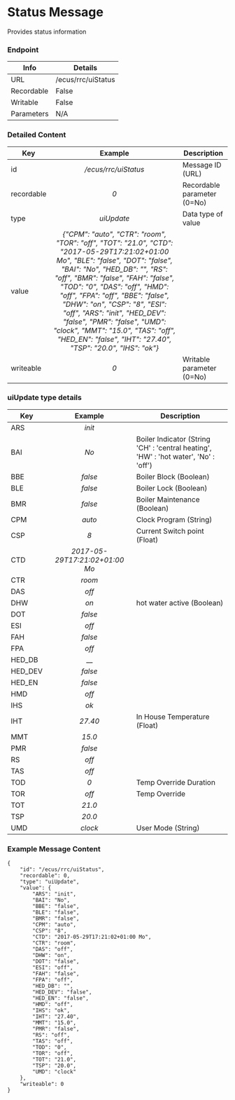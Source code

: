 # Status Message

Provides status information

### Endpoint

| Info  | Details |
| ------------- | ------------- |
| URL   | /ecus/rrc/uiStatus   |
| Recordable   | False   |
| Writable   | False   |
| Parameters  | N/A |

### Detailed Content

|  Key  | Example | Description |
| ------------- | :------: | ------------------------------ |
|  id | _/ecus/rrc/uiStatus_ | Message ID (URL) |
|  recordable | _0_ | Recordable parameter (0=No) |
|  type | _uiUpdate_ | Data type of value |
|  value | _{"CPM": "auto", "CTR": "room", "TOR": "off", "TOT": "21.0", "CTD": "2017-05-29T17:21:02+01:00 Mo", "BLE": "false", "DOT": "false", "BAI": "No", "HED_DB": "", "RS": "off", "BMR": "false", "FAH": "false", "TOD": "0", "DAS": "off", "HMD": "off", "FPA": "off", "BBE": "false", "DHW": "on", "CSP": "8", "ESI": "off", "ARS": "init", "HED_DEV": "false", "PMR": "false", "UMD": "clock", "MMT": "15.0", "TAS": "off", "HED_EN": "false", "IHT": "27.40", "TSP": "20.0", "IHS": "ok"}_ |  |
|  writeable | _0_ | Writable parameter (0=No) |


### uiUpdate type details 

|  Key  | Example | Description |
| ------------- | :------: | ------------------------------ |
|  ARS | _init_ |  |
|  BAI | _No_ | Boiler Indicator (String 'CH' : 'central heating', 'HW' : 'hot water', 'No' : 'off') |
|  BBE | _false_ | Boiler Block (Boolean) |
|  BLE | _false_ | Boiler Lock (Boolean) |
|  BMR | _false_ | Boiler Maintenance (Boolean) |
|  CPM | _auto_ | Clock Program (String) |
|  CSP | _8_ | Current Switch point (Float) |
|  CTD | _2017-05-29T17:21:02+01:00 Mo_ |  |
|  CTR | _room_ |  |
|  DAS | _off_ |  |
|  DHW | _on_ | hot water active (Boolean) |
|  DOT | _false_ |  |
|  ESI | _off_ |  |
|  FAH | _false_ |  |
|  FPA | _off_ |  |
|  HED_DB | __ |  |
|  HED_DEV | _false_ |  |
|  HED_EN | _false_ |  |
|  HMD | _off_ |  |
|  IHS | _ok_ |  |
|  IHT | _27.40_ | In House Temperature (Float) |
|  MMT | _15.0_ |  |
|  PMR | _false_ |  |
|  RS | _off_ |  |
|  TAS | _off_ |  |
|  TOD | _0_ | Temp Override Duration |
|  TOR | _off_ | Temp Override |
|  TOT | _21.0_ |  |
|  TSP | _20.0_ |  |
|  UMD | _clock_ | User Mode (String) |


### Example Message Content
```
{
    "id": "/ecus/rrc/uiStatus",
    "recordable": 0,
    "type": "uiUpdate",
    "value": {
        "ARS": "init",
        "BAI": "No",
        "BBE": "false",
        "BLE": "false",
        "BMR": "false",
        "CPM": "auto",
        "CSP": "8",
        "CTD": "2017-05-29T17:21:02+01:00 Mo",
        "CTR": "room",
        "DAS": "off",
        "DHW": "on",
        "DOT": "false",
        "ESI": "off",
        "FAH": "false",
        "FPA": "off",
        "HED_DB": "",
        "HED_DEV": "false",
        "HED_EN": "false",
        "HMD": "off",
        "IHS": "ok",
        "IHT": "27.40",
        "MMT": "15.0",
        "PMR": "false",
        "RS": "off",
        "TAS": "off",
        "TOD": "0",
        "TOR": "off",
        "TOT": "21.0",
        "TSP": "20.0",
        "UMD": "clock"
    },
    "writeable": 0
}
```
